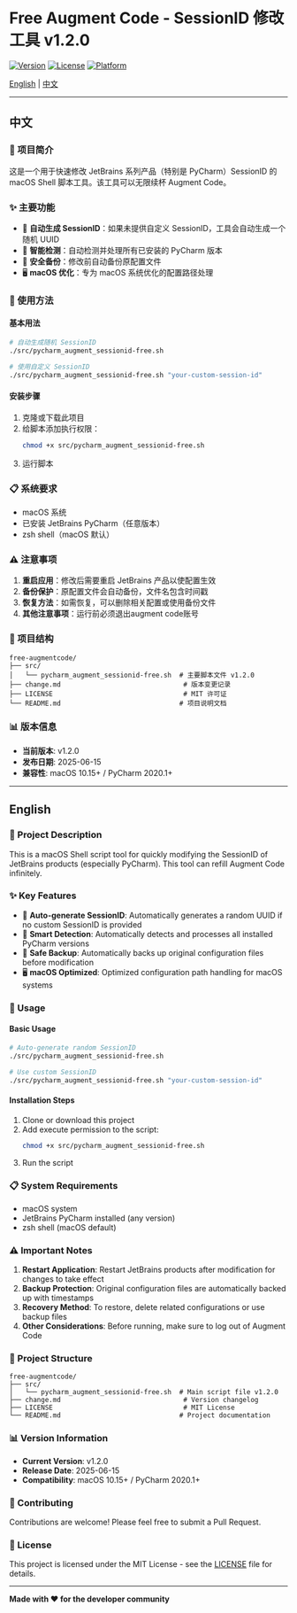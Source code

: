 # Free Augment Code - SessionID 修改工具 v1.2.0

[![Version](https://img.shields.io/badge/version-v1.2.0-blue.svg)](https://github.com/your-repo/free-augmentcode)
[![License](https://img.shields.io/badge/license-MIT-green.svg)](LICENSE)
[![Platform](https://img.shields.io/badge/platform-macOS-lightgrey.svg)](https://www.apple.com/macos/)

[English](#english) | [中文](#中文)

---

## 中文

### 📖 项目简介

这是一个用于快速修改 JetBrains 系列产品（特别是 PyCharm）SessionID 的 macOS Shell 脚本工具。该工具可以无限续杯 Augment Code。

### ✨ 主要功能

- 🔄 **自动生成 SessionID**：如果未提供自定义 SessionID，工具会自动生成一个随机 UUID
- 🎯 **智能检测**：自动检测并处理所有已安装的 PyCharm 版本
- 💾 **安全备份**：修改前自动备份原配置文件
- 🖥️ **macOS 优化**：专为 macOS 系统优化的配置路径处理

### 🚀 使用方法

#### 基本用法

```bash
# 自动生成随机 SessionID
./src/pycharm_augment_sessionid-free.sh

# 使用自定义 SessionID
./src/pycharm_augment_sessionid-free.sh "your-custom-session-id"
```

#### 安装步骤

1. 克隆或下载此项目
2. 给脚本添加执行权限：
   ```bash
   chmod +x src/pycharm_augment_sessionid-free.sh
   ```
3. 运行脚本

### 📋 系统要求

- macOS 系统
- 已安装 JetBrains PyCharm（任意版本）
- zsh shell（macOS 默认）

### ⚠️ 注意事项

1. **重启应用**：修改后需要重启 JetBrains 产品以使配置生效
2. **备份保护**：原配置文件会自动备份，文件名包含时间戳
3. **恢复方法**：如需恢复，可以删除相关配置或使用备份文件
4. **其他注意事项**：运行前必须退出augment code账号

### 📁 项目结构

```
free-augmentcode/
├── src/
│   └── pycharm_augment_sessionid-free.sh  # 主要脚本文件 v1.2.0
├── change.md                               # 版本变更记录
├── LICENSE                                 # MIT 许可证
└── README.md                              # 项目说明文档
```

### 📊 版本信息

- **当前版本**: v1.2.0
- **发布日期**: 2025-06-15
- **兼容性**: macOS 10.15+ / PyCharm 2020.1+

---

## English

### 📖 Project Description

This is a macOS Shell script tool for quickly modifying the SessionID of JetBrains products (especially PyCharm). This tool can refill Augment Code infinitely.

### ✨ Key Features

- 🔄 **Auto-generate SessionID**: Automatically generates a random UUID if no custom SessionID is provided
- 🎯 **Smart Detection**: Automatically detects and processes all installed PyCharm versions
- 💾 **Safe Backup**: Automatically backs up original configuration files before modification
- 🖥️ **macOS Optimized**: Optimized configuration path handling for macOS systems

### 🚀 Usage

#### Basic Usage

```bash
# Auto-generate random SessionID
./src/pycharm_augment_sessionid-free.sh

# Use custom SessionID
./src/pycharm_augment_sessionid-free.sh "your-custom-session-id"
```

#### Installation Steps

1. Clone or download this project
2. Add execute permission to the script:
   ```bash
   chmod +x src/pycharm_augment_sessionid-free.sh
   ```
3. Run the script

### 📋 System Requirements

- macOS system
- JetBrains PyCharm installed (any version)
- zsh shell (macOS default)

### ⚠️ Important Notes

1. **Restart Application**: Restart JetBrains products after modification for changes to take effect
2. **Backup Protection**: Original configuration files are automatically backed up with timestamps
3. **Recovery Method**: To restore, delete related configurations or use backup files
4. **Other Considerations**: Before running, make sure to log out of Augment Code

### 📁 Project Structure

```
free-augmentcode/
├── src/
│   └── pycharm_augment_sessionid-free.sh  # Main script file v1.2.0
├── change.md                               # Version changelog
├── LICENSE                                 # MIT License
└── README.md                              # Project documentation
```

### 📊 Version Information

- **Current Version**: v1.2.0
- **Release Date**: 2025-06-15
- **Compatibility**: macOS 10.15+ / PyCharm 2020.1+

### 🤝 Contributing

Contributions are welcome! Please feel free to submit a Pull Request.

### 📄 License

This project is licensed under the MIT License - see the [LICENSE](LICENSE) file for details.

---

**Made with ❤️ for the developer community**
